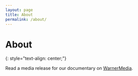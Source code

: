 ```yaml
---
layout: page
title: About
permalink: /about/
---
```


# **About**
{: style="text-align: center;"}

Read a media release for our documentary on [WarnerMedia](https://pressroom.warnermedia.com/us/media-release/hbo-production-documentary-feature-about-y2k-scare-computer-glitch-threatened-end). 